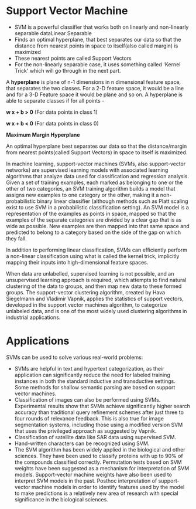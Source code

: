 # Support Vector Machine

* SVM is a powerful classifier that works both on linearly and non-linearly separable dataLinear Separable
* Finds an optimal hyperplane, that best separates our data so that the distance from nearest points in space to itself(also called margin) is maximized
* These nearest points are called Support Vectors
* For the non-linearly separable case, it uses something called 'Kernel Trick' which will go through in the next part.

A **hyperplane** is plane of n-1 dimensions in n dimensional feature space, that separates the two classes. For a 2-D feature space, it would be a line and for a 3-D Feature space it would be plane and so on.
A hyperplane is able to separate classes if for all points -

**w x + b > 0**
(For data points in class 1)

**w x + b < 0**
(For data points in class 0)

**Maximum Margin Hyperplane**

An optimal hyperplane best separates our data so that the distance/margin from nearest points(called Support Vectors) in space to itself is maximized.


In machine learning, support-vector machines (SVMs, also support-vector networks) are supervised learning models with associated learning algorithms that analyze data used for classification and regression analysis. Given a set of training examples, each marked as belonging to one or the other of two categories, an SVM training algorithm builds a model that assigns new examples to one category or the other, making it a non-probabilistic binary linear classifier (although methods such as Platt scaling exist to use SVM in a probabilistic classification setting). An SVM model is a representation of the examples as points in space, mapped so that the examples of the separate categories are divided by a clear gap that is as wide as possible. New examples are then mapped into that same space and predicted to belong to a category based on the side of the gap on which they fall.

In addition to performing linear classification, SVMs can efficiently perform a non-linear classification using what is called the kernel trick, implicitly mapping their inputs into high-dimensional feature spaces.

When data are unlabelled, supervised learning is not possible, and an unsupervised learning approach is required, which attempts to find natural clustering of the data to groups, and then map new data to these formed groups. The support-vector clustering algorithm, created by Hava Siegelmann and Vladimir Vapnik, applies the statistics of support vectors, developed in the support vector machines algorithm, to categorize unlabeled data, and is one of the most widely used clustering algorithms in industrial applications.

# Applications

SVMs can be used to solve various real-world problems:

* SVMs are helpful in text and hypertext categorization, as their application can significantly reduce the need for labeled training instances in both the standard inductive and transductive settings. Some methods for shallow semantic parsing are based on support vector machines.
* Classification of images can also be performed using SVMs. Experimental results show that SVMs achieve significantly higher search accuracy than traditional query refinement schemes after just three to four rounds of relevance feedback. This is also true for image segmentation systems, including those using a modified version SVM that uses the privileged approach as suggested by Vapnik.
* Classification of satellite data like SAR data using supervised SVM.
* Hand-written characters can be recognized using SVM.
* The SVM algorithm has been widely applied in the biological and other sciences. They have been used to classify proteins with up to 90% of the compounds classified correctly. Permutation tests based on SVM weights have been suggested as a mechanism for interpretation of SVM models. Support-vector machine weights have also been used to interpret SVM models in the past. Posthoc interpretation of support-vector machine models in order to identify features used by the model to make predictions is a relatively new area of research with special significance in the biological sciences.

